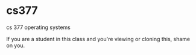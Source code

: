 # cs377
cs 377 operating systems

If you are a student in this class and you're viewing or cloning this, shame on you.

